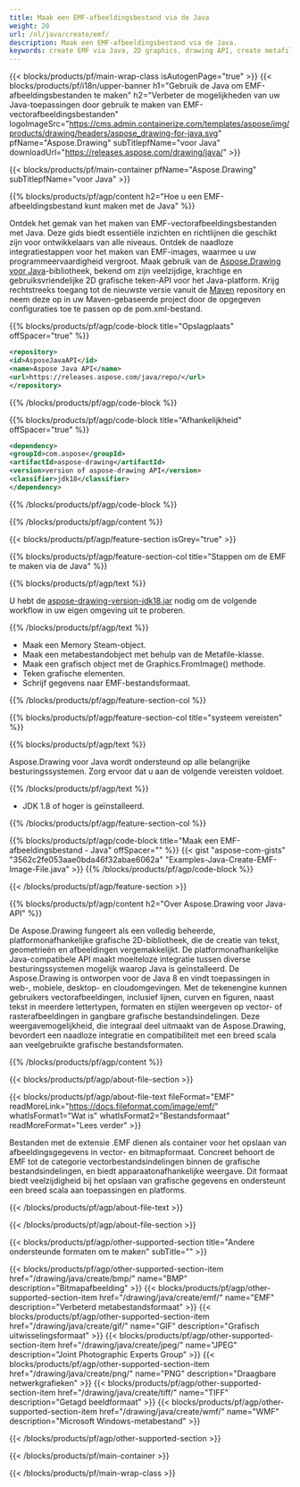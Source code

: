 ```yaml
---
title: Maak een EMF-afbeeldingsbestand via de Java
weight: 20
url: /nl/java/create/emf/
description: Maak een EMF-afbeeldingsbestand via de Java.
keywords: create EMF via Java, 2D graphics, drawing API, create metafile in Java, Drawing voor Java, save EMF image file, cross-platform 2D graphic library, Metafile class, vector graphics drawing, draw line, EMF image file, Graphics file formats
---
```


{{< blocks/products/pf/main-wrap-class isAutogenPage="true" >}}
{{< blocks/products/pf/i18n/upper-banner h1="Gebruik de Java om EMF-afbeeldingsbestanden te maken" h2="Verbeter de mogelijkheden van uw Java-toepassingen door gebruik te maken van EMF-vectorafbeeldingsbestanden" logoImageSrc="https://cms.admin.containerize.com/templates/aspose/img/products/drawing/headers/aspose_drawing-for-java.svg" pfName="Aspose.Drawing" subTitlepfName="voor Java" downloadUrl="https://releases.aspose.com/drawing/java/" >}}

{{< blocks/products/pf/main-container pfName="Aspose.Drawing" subTitlepfName="voor Java" >}}


{{% blocks/products/pf/agp/content h2="Hoe u een EMF-afbeeldingsbestand kunt maken met de Java" %}}

Ontdek het gemak van het maken van EMF-vectorafbeeldingsbestanden met Java. Deze gids biedt essentiële inzichten en richtlijnen die geschikt zijn voor ontwikkelaars van alle niveaus. Ontdek de naadloze integratiestappen voor het maken van EMF-images, waarmee u uw programmeervaardigheid vergroot. Maak gebruik van de [Aspose.Drawing voor Java](https://products.aspose.com/drawing/java)-bibliotheek, bekend om zijn veelzijdige, krachtige en gebruiksvriendelijke 2D grafische teken-API voor het Java-platform. Krijg rechtstreeks toegang tot de nieuwste versie vanuit de [Maven](https://releases.aspose.com/java/repo/com/aspose/aspose-drawing/) repository en neem deze op in uw Maven-gebaseerde project door de opgegeven configuraties toe te passen op de pom.xml-bestand.

{{% blocks/products/pf/agp/code-block title="Opslagplaats" offSpacer="true" %}}

```xml
<repository>
<id>AsposeJavaAPI</id>
<name>Aspose Java API</name>
<url>https://releases.aspose.com/java/repo/</url>
</repository>
```

{{% /blocks/products/pf/agp/code-block %}}

{{% blocks/products/pf/agp/code-block title="Afhankelijkheid" offSpacer="true" %}}

```xml
<dependency>
<groupId>com.aspose</groupId>
<artifactId>aspose-drawing</artifactId>
<version>version of aspose-drawing API</version>
<classifier>jdk18</classifier>
</dependency>
```

{{% /blocks/products/pf/agp/code-block %}}

{{% /blocks/products/pf/agp/content %}}


{{< blocks/products/pf/agp/feature-section isGrey="true" >}}

{{% blocks/products/pf/agp/feature-section-col title="Stappen om de EMF te maken via de Java" %}}

{{% blocks/products/pf/agp/text %}}

U hebt de [aspose-drawing-version-jdk18.jar](https://releases.aspose.com/drawing/java/) nodig om de volgende workflow in uw eigen omgeving uit te proberen.

{{% /blocks/products/pf/agp/text %}}

+ Maak een Memory Steam-object.
+ Maak een metabestandobject met behulp van de Metafile-klasse.
+ Maak een grafisch object met de Graphics.FromImage() methode.
+ Teken grafische elementen.
+ Schrijf gegevens naar EMF-bestandsformaat.

{{% /blocks/products/pf/agp/feature-section-col %}}

{{% blocks/products/pf/agp/feature-section-col title="systeem vereisten" %}}

{{% blocks/products/pf/agp/text %}}

Aspose.Drawing voor Java wordt ondersteund op alle belangrijke besturingssystemen. Zorg ervoor dat u aan de volgende vereisten voldoet.

{{% /blocks/products/pf/agp/text %}}

- JDK 1.8 of hoger is geïnstalleerd.

{{% /blocks/products/pf/agp/feature-section-col %}}

{{% blocks/products/pf/agp/code-block title="Maak een EMF-afbeeldingsbestand - Java" offSpacer="" %}}
{{< gist "aspose-com-gists" "3562c2fe053aae0bda46f32abae6062a" "Examples-Java-Create-EMF-Image-File.java" >}}
{{% /blocks/products/pf/agp/code-block %}}

{{< /blocks/products/pf/agp/feature-section >}}


<!-- aboutfile Starts -->

{{% blocks/products/pf/agp/content h2="Over Aspose.Drawing voor Java-API" %}}

De Aspose.Drawing fungeert als een volledig beheerde, platformonafhankelijke grafische 2D-bibliotheek, die de creatie van tekst, geometrieën en afbeeldingen vergemakkelijkt. De platformonafhankelijke Java-compatibele API maakt moeiteloze integratie tussen diverse besturingssystemen mogelijk waarop Java is geïnstalleerd. De Aspose.Drawing is ontworpen voor de Java 8 en vindt toepassingen in web-, mobiele, desktop- en cloudomgevingen. Met de tekenengine kunnen gebruikers vectorafbeeldingen, inclusief lijnen, curven en figuren, naast tekst in meerdere lettertypen, formaten en stijlen weergeven op vector- of rasterafbeeldingen in gangbare grafische bestandsindelingen. Deze weergavemogelijkheid, die integraal deel uitmaakt van de Aspose.Drawing, bevordert een naadloze integratie en compatibiliteit met een breed scala aan veelgebruikte grafische bestandsformaten.

{{% /blocks/products/pf/agp/content %}}


{{< blocks/products/pf/agp/about-file-section >}}

{{< blocks/products/pf/agp/about-file-text fileFormat="EMF" readMoreLink="https://docs.fileformat.com/image/emf/" whatIsFormat1="Wat is" whatIsFormat2="Bestandsformaat" readMoreFormat="Lees verder" >}}

Bestanden met de extensie .EMF dienen als container voor het opslaan van afbeeldingsgegevens in vector- en bitmapformaat. Concreet behoort de EMF tot de categorie vectorbestandsindelingen binnen de grafische bestandsindelingen, en biedt apparaatonafhankelijke weergave. Dit formaat biedt veelzijdigheid bij het opslaan van grafische gegevens en ondersteunt een breed scala aan toepassingen en platforms.

{{< /blocks/products/pf/agp/about-file-text >}}

{{< /blocks/products/pf/agp/about-file-section >}}

<!-- aboutfile Ends -->


{{< blocks/products/pf/agp/other-supported-section title="Andere ondersteunde formaten om te maken" subTitle="" >}}

{{< blocks/products/pf/agp/other-supported-section-item href="/drawing/java/create/bmp/" name="BMP" description="Bitmapafbeelding" >}}
{{< blocks/products/pf/agp/other-supported-section-item href="/drawing/java/create/emf/" name="EMF" description="Verbeterd metabestandsformaat" >}}
{{< blocks/products/pf/agp/other-supported-section-item href="/drawing/java/create/gif/" name="GIF" description="Grafisch uitwisselingsformaat" >}}
{{< blocks/products/pf/agp/other-supported-section-item href="/drawing/java/create/jpeg/" name="JPEG" description="Joint Photographic Experts Group" >}}
{{< blocks/products/pf/agp/other-supported-section-item href="/drawing/java/create/png/" name="PNG" description="Draagbare netwerkgrafieken" >}}
{{< blocks/products/pf/agp/other-supported-section-item href="/drawing/java/create/tiff/" name="TIFF" description="Getagd beeldformaat" >}}
{{< blocks/products/pf/agp/other-supported-section-item href="/drawing/java/create/wmf/" name="WMF" description="Microsoft Windows-metabestand" >}}


{{< /blocks/products/pf/agp/other-supported-section >}}

{{< /blocks/products/pf/main-container >}}

{{< /blocks/products/pf/main-wrap-class >}}
